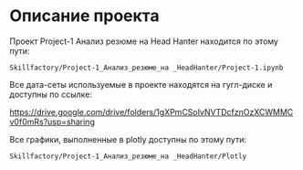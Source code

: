 # Описание проекта
Проект Project-1 Анализ резюме на Нead Hanter находится по этому пути:

`Skillfactory/Project-1_Анализ_резюме_на _HeadHanter/Project-1.ipynb`

Все дата-сеты используемые в проекте находятся на гугл-диске и доступны по ссылке:

https://drive.google.com/drive/folders/1gXPmCSoIvNVTDcfznOzXCWMMCv0f0mRs?usp=sharing

Все графики, выполненные в plotly доступны по этому пути:

`Skillfactory/Project-1_Анализ_резюме_на _HeadHanter/Plotly`